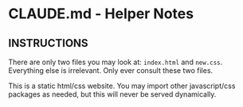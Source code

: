# CLAUDE.md - Helper Notes

## INSTRUCTIONS
There are only two files you may look at: `index.html` and `new.css`. Everything else is irrelevant.
Only ever consult these two files.

This is a static html/css website. You may import other javascript/css packages as needed, but this will never be served dynamically.
